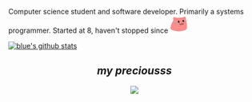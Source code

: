 Computer science student and software developer. Primarily a systems programmer. Started at 8, haven't stopped since <img src="./meow_party.gif" width="35">

[![blue's github stats](https://github-readme-stats.vercel.app/api?username=nightmarishblue)](https://github.com/anuraghazra/github-readme-stats)

<div align="center">
<h2><em>my preciousss</em></h2>
<img src="https://skillicons.dev/icons?&perline=3&i=c,cpp,linux,bash,git,vim">

<!-- <div align="center">
<h2>other langs I know</h2>
<img src="https://skillicons.dev/icons?&perline=3&i=java,kotlin,py">

<div align="center">
<h2>tool(chain)s</h2>
<img src="https://skillicons.dev/icons?&perline=3&i=cmake,gradle,npm">

<div align="center">
<h2>backend & devops</h2>
<img src="https://skillicons.dev/icons?&perline=2&i=docker,nginx,nodejs,cf">
</div> -->

<!-- dont care much for this stuff -->
<!-- <div align="center">
<h2>frontend stuff</h2>
<img src="https://skillicons.dev/icons?&perline=3&i=js,ts,react,django,html,css">
</div>

<div align="center">
<h2>places i've dabbled</h2>
<img src="https://skillicons.dev/icons?&perline=4&i=r,php,aws,azure,haskell,postgres,androidstudio,arch,lua,mysql,raspberrypi,webpack">
</div> -->
